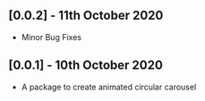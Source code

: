 ## [0.0.2] - 11th October 2020

* Minor Bug Fixes
## [0.0.1] - 10th October 2020

* A package to create animated circular carousel
